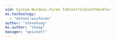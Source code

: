 ```yaml
---
uid: System.Windows.Forms.TabControlEventHandler
ms.technology: 
  - "dotnet-winforms"
author: "stevehoag"
ms.author: "shoag"
manager: "wpickett"
---
```

